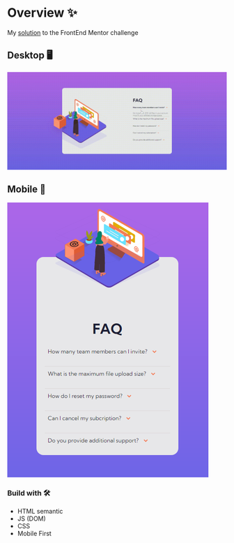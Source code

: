 # Overview ✨
My <a href="">solution</a> to the FrontEnd Mentor challenge



## Desktop 🖥
![desktop photo](readme/desktop.gif)


## Mobile 📱
![mobile photo](readme/mobile.png)

### Build with 🛠 
- HTML semantic
- JS (DOM)
- CSS
- Mobile First